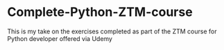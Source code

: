 # Complete-Python-ZTM-course
This is my take on the exercises completed as part of the ZTM course for Python developer offered via Udemy
